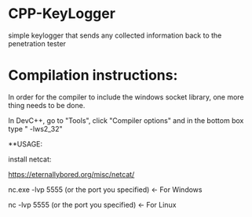 # CPP-KeyLogger
simple keylogger that sends any collected information back to the penetration tester

# Compilation instructions:

In order for the compiler to include the windows socket library, one more thing needs to be done.

In DevC++, go to "Tools", click "Compiler options" and in the bottom box type " -lws2_32"

**USAGE:

install netcat:

https://eternallybored.org/misc/netcat/

nc.exe -lvp 5555 (or the port you specified) <- For Windows

nc -lvp 5555 (or the port you specified) <- For Linux
